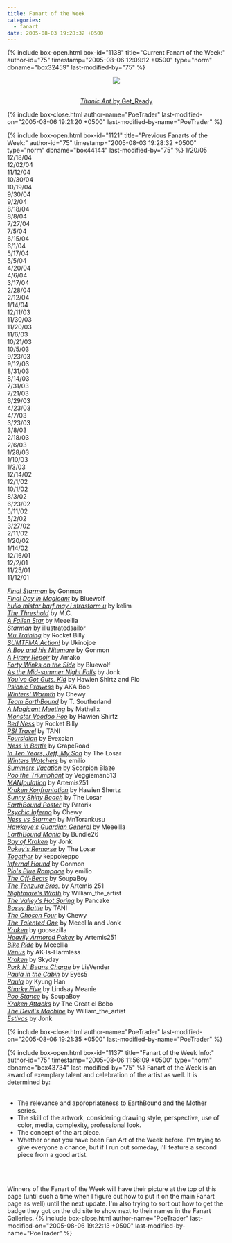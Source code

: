 ```yaml
---
title: Fanart of the Week
categories:
  - fanart
date: 2005-08-03 19:28:32 +0500
---
```

{% include box-open.html box-id="1138" title="Current Fanart of the Week:" author-id="75" timestamp="2005-08-06 12:09:12 +0500" type="norm" dbname="box32459" last-modified-by="75" %}
<center><a href="http://starmen.net/vote/vote.php?id=10394"><img src="http://starmen.net/files/0000/289a/bigant.JPG" /><br /><br />

<i>Titanic Ant</i> by Get_Ready</a></center>
{% include box-close.html author-name="PoeTrader" last-modified-on="2005-08-06 19:21:20 +0500" last-modified-by-name="PoeTrader" %}

{% include box-open.html box-id="1121" title="Previous Fanarts of the Week:" author-id="75" timestamp="2005-08-03 19:28:32 +0500" type="norm" dbname="box44144" last-modified-by="75" %}
<table1 />
1/20/05<br />
12/18/04<br />
12/02/04<br />
11/12/04<br />
10/30/04<br />
10/19/04<br />
9/30/04<br />
9/2/04<br />
8/18/04<br />
8/8/04<br />
7/27/04<br />
7/5/04<br />
6/15/04<br />
6/1/04<br />
5/17/04<br />
5/5/04<br />
4/20/04<br />
4/6/04<br />
3/17/04<br />
2/28/04<br />
2/12/04<br />
1/14/04<br />
12/11/03<br />
11/30/03<br />
11/20/03<br />
11/6/03<br />
10/21/03<br />
10/5/03<br />
9/23/03<br />
9/12/03<br />
8/31/03<br />
8/14/03<br />
7/31/03<br />
7/21/03<br />
6/29/03<br />
4/23/03<br />
4/7/03<br />
3/23/03<br />
3/8/03<br />
2/18/03<br />
2/6/03<br />
1/28/03<br />
1/10/03<br />
1/3/03<br />
12/14/02<br />
12/1/02<br />
10/1/02<br />
8/3/02<br />
6/23/02<br />
5/11/02<br />
5/2/02<br />
3/27/02<br />
2/11/02<br />
1/20/02<br />
1/14/02<br />
12/16/01<br />
12/2/01<br />
11/25/01<br />
11/12/01

<table2 />

<a href="http://starmen.net/vote/vote.php?id=2827"><i>Final Starman</i></a> by Gonmon<br />
<a href="http://starmen.net/vote/vote.php?id=565"><i>Final Day in Magicant</i></a> by Bluewolf<br />
<a href="http://starmen.net/vote/vote.php?id=9268"><i>hullo mistar barf may i strastorm u</i></a> by kelim<br />
<a href="http://starmen.net/vote/vote.php?id=9691"><i>The Threshold</i></a> by M.C.<br />
<a href="http://starmen.net/vote/vote.php?id=9747"><i>A Fallen Star</i></a> by Meeellla<br />
<a href="http://starmen.net/vote/vote.php?id=2867"><i>Starman</i></a> by illustratedsailor<br />
<a href="http://starmen.net/vote/vote.php?id=2855"><i>Mu Training</i></a> by Rocket Billy<br />
<a href="http://starmen.net/vote/vote.php?id=9813"><i>SUMTFMA Action!</i></a> by Ukinojoe<br />
<a href="http://starmen.net/vote/vote.php?id=2081"><i>A Boy and his Nitemare</i></a> by Gonmon<br />
<a href="http://starmen.net/vote/vote.php?id=458"><i>A Firery Repoir</i></a> by Amako<br />
<a href="http://starmen.net/vote/vote.php?id=558"><i>Forty Winks on the Side</i></a> by Bluewolf<br />
<a href="http://starmen.net/vote/vote.php?id=10663"><i>As the Mid-summer Night Falls</i></a> by Jonk<br />
<a href="http://starmen.net/vote/vote.php?id=2838"><i>You've Got Guts, Kid</i></a> by Hawien Shirtz and Plo<br />
<a href="http://starmen.net/vote/vote.php?id=598"><i>Psionic Prowess</i></a> by AKA Bob<br />
<a href="http://starmen.net/vote/vote.php?id=624"><i>Winters' Warmth</i></a> by Chewy<br />
<a href="http://starmen.net/vote/vote.php?id=9487"><i>Team EarthBound</i></a> by T. Southerland<br />
<a href="http://starmen.net/vote/vote.php?id=9672"><i>A Magicant Meeting</i></a> by Mathelix<br />
<a href="http://starmen.net/vote/vote.php?id=2839"><i>Monster Voodoo Poo</i></a> by Hawien Shirtz<br />
<a href="http://starmen.net/vote/vote.php?id=2848"><i>Bed Ness</i></a> by Rocket Billy<br />
<a href="http://starmen.net/vote/vote.php?id=9478"><i>PSI Travel</i></a> by TANI<br />
<a href="http://starmen.net/vote/vote.php?id=1070"><i>Foursidian</i></a> by Evexoian<br />
<a href="http://starmen.net/vote/vote.php?id=9614"><i>Ness in Battle</i></a> by GrapeRoad<br />
<a href="http://starmen.net/vote/vote.php?id=9520"><i>In Ten Years, Jeff, My Son</i></a> by The Losar<br />
<a href="http://starmen.net/vote/vote.php?id=1024"><i>Winters Watchers</i></a> by emilio<br />
<a href="http://starmen.net/vote/vote.php?id=2915"><i>Summers Vacation</i></a> by Scorpion Blaze<br />
<a href="http://starmen.net/vote/vote.php?id=9815"><i>Poo the Triumphant</i></a> by Veggieman513<br />
<a href="http://starmen.net/vote/vote.php?id=509"><i>MANIpulation</i></a> by Artemis251<br />
<a href="http://starmen.net/vote/vote.php?id=2835"><i>Kraken Konfrontation</i></a> by Hawien Shertz<br />
<a href="http://starmen.net/vote/vote.php?id=9519"><i>Sunny Shiny Beach</i></a> by The Losar<br />
<a href="http://starmen.net/vote/vote.php?id=1289"><i>EarthBound Poster</i></a> by Patorik<br />
<a href="http://starmen.net/vote/vote.php?id=614"><i>Psychic Inferno</i></a> by Chewy<br />
<a href="http://starmen.net/vote/vote.php?id=9782"><i>Ness vs Starmen</i></a> by MnTorankusu<br />
<a href="http://starmen.net/vote/vote.php?id=9743"><i>Hawkeye's Guardian General</i></a> by Meeellla<br />
<a href="http://starmen.net/vote/vote.php?id=578"><i>EarthBound Mania</i></a> by Bundle26<br />
<a href="http://starmen.net/vote/vote.php?id=10688"><i>Bay of Kraken</i></a> by Jonk<br />
<a href="http://starmen.net/vote/vote.php?id=9517"><i>Pokey's Remorse</i></a> by The Losar<br />
<a href="http://starmen.net/vote/vote.php?id=9283"><i>Together</i></a> by keppokeppo<br />
<a href="http://starmen.net/vote/vote.php?id=2746"><i>Infernal Hound</i></a> by Gonmon<br />
<a href="http://starmen.net/vote/vote.php?id=1030"><i>Plo's Blue Rampage</i></a> by emilio<br />
<a href="http://starmen.net/vote/vote.php?id=2980"><i>The Off-Beats</i></a> by SoupaBoy<br />
<a href="http://starmen.net/vote/vote.php?id=507"><i>The Tonzura Bros.</i></a> by Artemis 251<br />
<a href="http://starmen.net/vote/vote.php?id=9847"><i>Nightmare's Wrath</i></a> by William_the_artist<br />
<a href="http://starmen.net/vote/vote.php?id=1005"><i>The Valley's Hot Spring</i></a> by Pancake<br />
<a href="http://starmen.net/vote/vote.php?id=9467"><i>Bossy Battle</i></a> by TANI<br />
<a href="http://starmen.net/vote/vote.php?id=617"><i>The Chosen Four</i></a> by Chewy<br />
<a href="http://starmen.net/vote/vote.php?id=9723"><i>The Talented One</i></a> by Meeellla and Jonk<br />
<a href="http://starmen.net/vote/vote.php?id=9608"><i>Kraken</i></a> by goosezilla<br />
<a href="http://starmen.net/vote/vote.php?id=505"><i>Heavily Armored Pokey</i></a> by Artemis251<br />
<a href="http://starmen.net/vote/vote.php?id=9728"><i>Bike Ride</i></a> by Meeellla<br />
<a href="http://starmen.net/vote/vote.php?id=451"><i>Venus</i></a> by AK-Is-Harmless<br />
<a href="http://starmen.net/vote/vote.php?id=2929"><i>Kraken</i></a> by Skyday<br />
<a href="http://starmen.net/vote/vote.php?id=9413"><i>Pork N' Beans Charge</i></a> by LisVender<br />
<a href="http://starmen.net/vote/vote.php?id=1075"><i>Paula in the Cabin</i></a> by Eyes5<br />
<a href="http://starmen.net/vote/vote.php?id=9328"><i>Paula</i></a> by Kyung Han<br />
<a href="http://starmen.net/vote/vote.php?id=9334"><i>Sharky Five</i></a> by Lindsay Meanie<br />
<a href="http://starmen.net/vote/vote.php?id=2971"><i>Poo Stance</i></a> by SoupaBoy<br />
<a href="http://starmen.net/vote/vote.php?id=9513"><i>Kraken Attacks</i></a> by The Great el Bobo<br />
<a href="http://starmen.net/vote/vote.php?id=9844"><i>The Devil's Machine</i></a> by William_the_artist<br />
<a href="http://starmen.net/vote/vote.php?id=9709"><i>Estivos</i></a> by Jonk

<table3 />
{% include box-close.html author-name="PoeTrader" last-modified-on="2005-08-06 19:21:35 +0500" last-modified-by-name="PoeTrader" %}

{% include box-open.html box-id="1137" title="Fanart of the Week Info:" author-id="75" timestamp="2005-08-06 11:56:09 +0500" type="norm" dbname="box43734" last-modified-by="75" %}
Fanart of the Week is an award of exemplary talent and celebration of the artist as well.  It is determined by:<br /><br />

<ul>
<li />The relevance and appropriateness to EarthBound and the Mother series.
<li />The skill of the artwork, considering drawing style, perspective, use of color, media, complexity, professional look.
<li />The concept of the art piece.
<li />Whether or not you have been Fan Art of the Week before. I'm trying to give everyone a chance, but if I run out someday, I'll feature a second piece from a good artist.
</ul><br /><br />

Winners of the Fanart of the Week will have their picture at the top of this page (until such a time when I figure out how to put it on the main Fanart page as well) until the next update.  I'm also trying to sort out how to get the badge they got on the old site to show next to their names in the Fanart Galleries.
{% include box-close.html author-name="PoeTrader" last-modified-on="2005-08-06 19:22:13 +0500" last-modified-by-name="PoeTrader" %}

